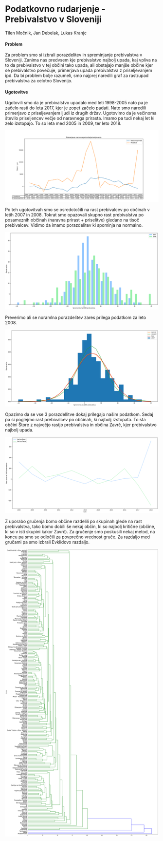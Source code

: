 Podatkovno rudarjenje - Prebivalstvo v Sloveniji
================
Tilen Močnik, Jan Debelak, Lukas Kranjc

#### Problem

Za problem smo si izbrali porazdelitev in spreminjanje prebivalstva v Sloveniji. Zanima nas predvsem kje prebivalstvo najbolj upada, kaj vpliva na to da prebivalstvo v tej občini tako upada, ali obstajajo manjše občine kjer se prebivalstvo povečuje, primerjava upada prebivalstva z priseljevanjem ipd. Da bi problem bolje razumeli, smo najprej naredili graf za rast/upad prebivalstva za celotno Slovenijo.

#### Ugotovitve
Ugotovili smo da je prebivalstvo upadalo med leti 1998-2005 nato pa je začelo rasti do leta 2017, kjer je zopet začelo padati. Nato smo naredili primerjavo z priseljevanjem ljudi iz drugih držav. Ugotovimo da je večinoma število priseljencev večje od naravnega prirasta. Imamo pa tudi nekaj let ki zelo izstopajo. To so leta med 2005 in 2009, ter leto 2018.

![Image description](Graphs/naravnaPrirast-Priseljevanje.png)

Po teh ugotovitvah smo se osredotočili na rast prebivalcev po občinah v letih 2007 in 2008. Tokrat smo opazovali skupno rast prebivalstva po posameznih občinah (naravna prirast + priselitve) gledano na tisoč prebivalcev. Vidimo da imamo porazdelitev ki spominja na normalno.

![Image description](Graphs/rast2007-2008.png)

Preverimo ali se noramlna porazdelitev zares prilega podatkom za leto 2008.

![Image description](Graphs/graph-distribution.png)

Opazimo da se vse 3 porazdellitve dokaj prilegajo našim podatkom. Sedaj pa si poglejmo rast prebivalcev po občinah, ki najbolj izstopata. To sta občini Štore z največjo rastjo prebivalstva in občina Zavrč, kjer prebivalstvo najbolj upada.

![Image description](Graphs/primerjavaTopWorest.png)

Z uporabo gručenja bomo občine razdelili po skupinah glede na rast prebivalstva, tako bomo dobili še nekaj občin, ki so najbolj kritične (občine, ki so v isti skupini kakor Zavrč). Za gručenje smo poskusili nekaj metod, na koncu pa smo se odločili za povprečno vrednost gruče. Za razdaljo med gručami pa smo izbrali Evklidovo razdaljo.

![Image description](Graphs/treeClustering.png)

